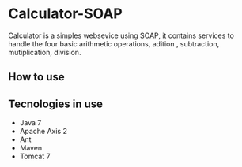 Calculator-SOAP
=====================

Calculator is a simples websevice using SOAP, it contains services to handle the four basic arithmetic operations, adition , subtraction, mutiplication, division.

How to use
--------------------





Tecnologies in use
--------------------
- Java 7
- Apache Axis 2
- Ant
- Maven
- Tomcat 7
